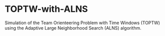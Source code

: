 # TOPTW-with-ALNS
Simulation of the Team Orienteering Problem with Time Windows (TOPTW) using the Adaptive Large Neighborhood Search (ALNS) algorithm.
